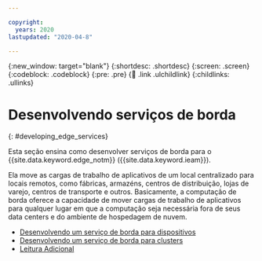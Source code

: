 ```yaml
---

copyright:
  years: 2020
lastupdated: "2020-04-8"

---
```


{:new_window: target="blank"}
{:shortdesc: .shortdesc}
{:screen: .screen}
{:codeblock: .codeblock}
{:pre: .pre}
{:child: .link .ulchildlink}
{:childlinks: .ullinks}

# Desenvolvendo serviços de borda
{: #developing_edge_services}

Esta seção ensina como desenvolver serviços de borda para o {{site.data.keyword.edge_notm}} ({{site.data.keyword.ieam}}).

Ela move as cargas de trabalho de aplicativos de um local centralizado para locais remotos, como fábricas, armazéns, centros de distribuição, lojas de varejo, centros de transporte e outros. Basicamente, a computação de borda oferece a capacidade de mover cargas de trabalho de aplicativos para qualquer lugar em que a computação seja necessária fora de seus data centers e do ambiente de hospedagem de nuvem.

* [Desenvolvendo um serviço de borda para dispositivos](developing.md)
* [Desenvolvendo um serviço de borda para clusters](developing_clusters.md)
* [Leitura Adicional](further_reading.md)
